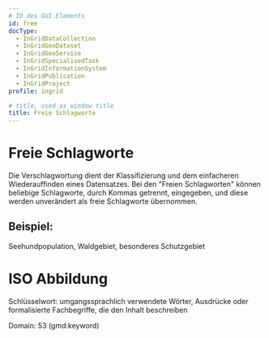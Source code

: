 ```yaml
---
# ID des GUI Elements
id: free
docType:
  - InGridDataCollection
  - InGridGeoDataset
  - InGridGeoService
  - InGridSpecialisedTask
  - InGridInformationSystem
  - InGridPublication
  - InGridProject
profile: ingrid

# title, used as window title
title: Freie Schlagworte
---
```


# Freie Schlagworte

Die Verschlagwortung dient der Klassifizierung und dem einfacheren Wiederauffinden eines Datensatzes.
Bei den "Freien Schlagworten" können beliebige Schlagworte, durch Kommas getrennt, eingegeben, und diese werden unverändert als freie Schlagworte übernommen.

## Beispiel:

Seehundpopulation, Waldgebiet, besonderes Schutzgebiet

# ISO Abbildung

Schlüsselwort: umgangssprachlich verwendete Wörter, Ausdrücke oder formalisierte Fachbegriffe, die den Inhalt beschreiben

Domain: 53 (gmd:keyword)
